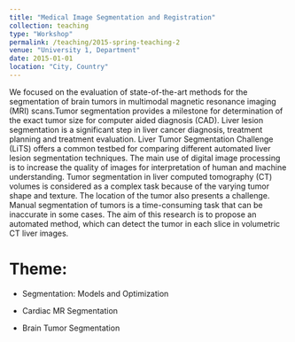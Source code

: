 ```yaml
---
title: "Medical Image Segmentation and Registration"
collection: teaching
type: "Workshop"
permalink: /teaching/2015-spring-teaching-2
venue: "University 1, Department"
date: 2015-01-01
location: "City, Country"
---
```

We focused on the evaluation of state-of-the-art methods for the segmentation of brain tumors in multimodal magnetic resonance imaging (MRI) scans.Tumor segmentation provides a milestone for determination of the exact tumor size for computer aided diagnosis (CAD). Liver lesion segmentation is a significant step in liver cancer diagnosis, treatment planning and treatment evaluation. Liver Tumor Segmentation Challenge (LiTS) offers a common testbed for comparing different automated liver lesion segmentation techniques. The main use of digital image processing is to increase the quality of images for interpretation of human and machine understanding. Tumor segmentation in liver computed tomography (CT) volumes is considered as a complex task because of the varying tumor shape and texture. The location of the tumor also presents a challenge. Manual segmentation of tumors is a time-consuming task that can be inaccurate in some cases. The aim of this research is to propose an automated method, which can detect the tumor in each slice in volumetric CT liver images.


Theme:
======
* Segmentation: Models and Optimization

* Cardiac MR Segmentation

* Brain Tumor Segmentation

